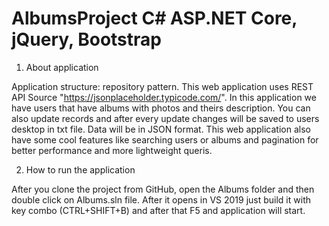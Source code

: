 # AlbumsProject C# ASP.NET Core, jQuery, Bootstrap

1. About application

Application structure: repository pattern. This web application uses REST API Source "https://jsonplaceholder.typicode.com/". In this application we have users that have albums with photos and theirs description.
You can also update records and after every update changes will be saved to users desktop in txt file. Data will be in JSON format. This web application also have some cool
features like searching users or albums and pagination for better performance and more lightweight queris.

2. How to run the application

After you clone the project from GitHub, open the Albums folder and then double click on Albums.sln file. After it opens in VS 2019 just build it with key combo (CTRL+SHIFT+B) 
and after that F5 and application will start.
